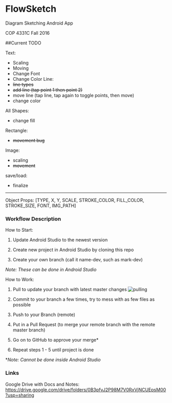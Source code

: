 # FlowSketch
Diagram Sketching Android App

COP 4331C Fall 2016

##Current TODO

Text:
* Scaling
* Moving
* Change Font
* Change Color
Line:
* ~~line types~~
* ~~add line (tap point 1 then point 2)~~
* move line (tap line, tap again to toggle points, then move)
* change color

All Shapes:
* change fill

Rectangle:
* ~~movement bug~~

Image:
* scaling
* ~~movement~~

save/load:
* finalize

--------------------

Object Props:
[TYPE, X, Y, SCALE, STROKE_COLOR, FILL_COLOR, STROKE_SIZE, FONT, IMG_PATH]



### Workflow Description
How to Start:

1. Update Android Studio to the newest version

2. Create new project in Android Studio by cloning this repo

3. Create your own branch (call it name-dev, such as mark-dev)

*Note: These can be done in Android Studio*


How to Work:

1. Pull to update your branch with latest master changes
![pulling](http://i.imgur.com/UUtaFSI.png "Logo Title Text 1")

2. Commit to your branch a few times, try to mess with as few files as possible

3. Push to your Branch (remote)

4. Put in a Pull Request (to merge your remote branch with the remote master branch)

5. Go on to GitHub to approve your merge*

6. Repeat steps 1 - 5 until project is done

**Note: Cannot be done inside Android Studio*

### Links
Google Drive with Docs and Notes: 
https://drive.google.com/drive/folders/0B3pfvJ2P98M7V0RxVjNCUEpsM00?usp=sharing
